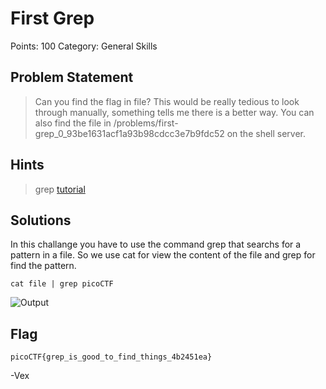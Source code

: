 # First Grep

Points: 100
Category: General Skills

## Problem Statement
>  Can you find the flag in file? This would be really tedious to look through manually, something tells me there is a better way. You can also find the file in /problems/first-grep_0_93be1631acf1a93b98cdcc3e7b9fdc52 on the shell server. 

## Hints
>  grep [tutorial](https://ryanstutorials.net/linuxtutorial/grep.php)

## Solutions 

In this challange you have to use the command grep that searchs for a pattern in a file. 
So we use cat for view the content of the file and grep for find the pattern.

`cat file | grep picoCTF`

![Output](https://imgur.com/ldNEhWzl.png)

## Flag 

`picoCTF{grep_is_good_to_find_things_4b2451ea}`

-Vex

